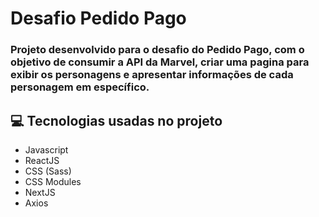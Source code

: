 # Desafio Pedido Pago

### Projeto desenvolvido para o desafio do Pedido Pago, com o objetivo de consumir a API da Marvel, criar uma pagina para exibir os personagens e apresentar informações de cada personagem em específico.

## 💻 Tecnologias usadas no projeto

- Javascript
- ReactJS
- CSS (Sass) 
- CSS Modules
- NextJS
- Axios

